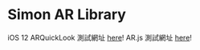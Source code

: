 # Simon AR Library
iOS 12 ARQuickLook 測試網址 [here](Website.html)!
AR.js 測試網址 [here](/ar/AR.js-master/three.js/examples/dev.html)!
